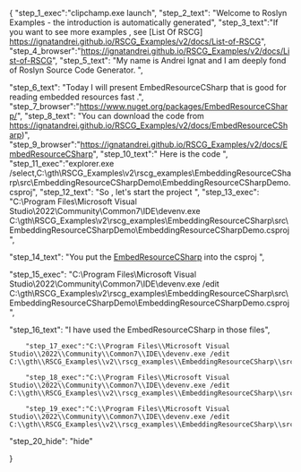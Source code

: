 {
    "step_1_exec":"clipchamp.exe launch",
    "step_2_text": "Welcome to Roslyn Examples - the introduction is automatically generated",
    "step_3_text":"If you want to see more examples , see  [List Of RSCG] https://ignatandrei.github.io/RSCG_Examples/v2/docs/List-of-RSCG",
    "step_4_browser":"https://ignatandrei.github.io/RSCG_Examples/v2/docs/List-of-RSCG",
    "step_5_text": "My name is Andrei Ignat and I am deeply fond of Roslyn Source Code Generator. ",

"step_6_text": "Today I will present EmbedResourceCSharp  that is good for reading embedded resources fast .",
"step_7_browser":"https://www.nuget.org/packages/EmbedResourceCSharp/",
"step_8_text": "You can download the code from https://ignatandrei.github.io/RSCG_Examples/v2/docs/EmbedResourceCSharp)",
"step_9_browser":"https://ignatandrei.github.io/RSCG_Examples/v2/docs/EmbedResourceCSharp",
"step_10_text":" Here is the code ",
"step_11_exec":"explorer.exe /select,C:\\gth\\RSCG_Examples\\v2\\rscg_examples\\EmbeddingResourceCSharp\\src\\EmbeddingResourceCSharpDemo\\EmbeddingResourceCSharpDemo.csproj",
"step_12_text": "So , let's start the project ",
"step_13_exec": "C:\\Program Files\\Microsoft Visual Studio\\2022\\Community\\Common7\\IDE\\devenv.exe C:\\gth\\RSCG_Examples\\v2\\rscg_examples\\EmbeddingResourceCSharp\\src\\EmbeddingResourceCSharpDemo\\EmbeddingResourceCSharpDemo.csproj",

"step_14_text": "You put the  [EmbedResourceCSharp](https://www.nuget.org/packages/EmbedResourceCSharp/) into the csproj ",

"step_15_exec": "C:\\Program Files\\Microsoft Visual Studio\\2022\\Community\\Common7\\IDE\\devenv.exe /edit C:\\gth\\RSCG_Examples\\v2\\rscg_examples\\EmbeddingResourceCSharp\\src\\EmbeddingResourceCSharpDemo\\EmbeddingResourceCSharpDemo.csproj",

"step_16_text": "I have used the EmbedResourceCSharp in those files",


        "step_17_exec":"C:\\Program Files\\Microsoft Visual Studio\\2022\\Community\\Common7\\IDE\\devenv.exe /edit C:\\gth\\RSCG_Examples\\v2\\rscg_examples\\EmbeddingResourceCSharp\\src\\EmbeddingResourceCSharpDemo\\createDB.txt",
    
        "step_18_exec":"C:\\Program Files\\Microsoft Visual Studio\\2022\\Community\\Common7\\IDE\\devenv.exe /edit C:\\gth\\RSCG_Examples\\v2\\rscg_examples\\EmbeddingResourceCSharp\\src\\EmbeddingResourceCSharpDemo\\MyResource.cs",
    
        "step_19_exec":"C:\\Program Files\\Microsoft Visual Studio\\2022\\Community\\Common7\\IDE\\devenv.exe /edit C:\\gth\\RSCG_Examples\\v2\\rscg_examples\\EmbeddingResourceCSharp\\src\\EmbeddingResourceCSharpDemo\\Program.cs",
    
"step_20_hide": "hide"


}